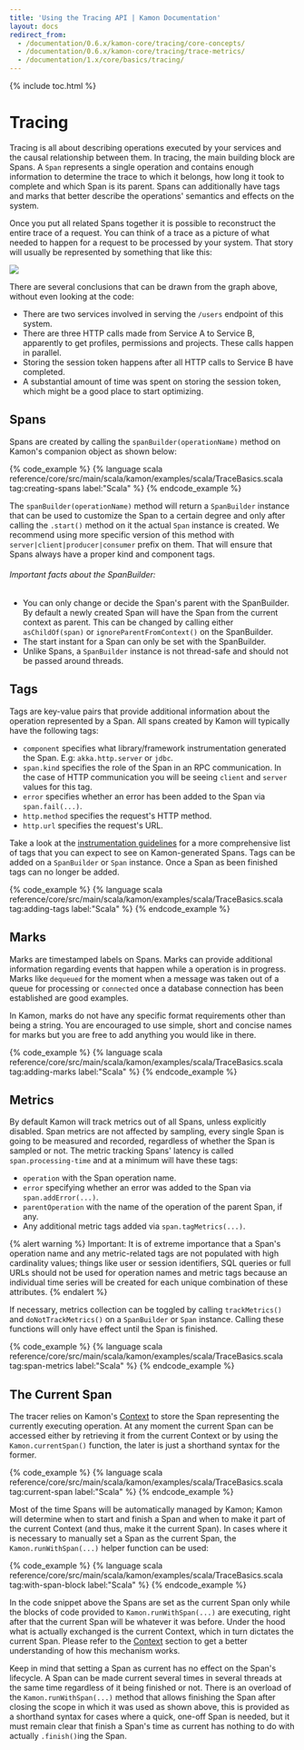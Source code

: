 ```yaml
---
title: 'Using the Tracing API | Kamon Documentation'
layout: docs
redirect_from:
  - /documentation/0.6.x/kamon-core/tracing/core-concepts/
  - /documentation/0.6.x/kamon-core/tracing/trace-metrics/
  - /documentation/1.x/core/basics/tracing/
---
```


{% include toc.html %}

Tracing
=======

Tracing is all about describing operations executed by your services and the causal relationship between them. In
tracing, the main building block are Spans. A `Span` represents a single operation and contains enough information to
determine the trace to which it belongs, how long it took to complete and which Span is its parent. Spans can
additionally have tags and marks that better describe the operations' semantics and effects on the system.

Once you put all related Spans together it is possible to reconstruct the entire trace of a request. You can think of a
trace as a picture of what needed to happen for a request to be processed by your system. That story will usually be
represented by something that like this:


<img class="img-fluid my-3" src="/assets/img/diagrams/tracing-basics.png">

There are several conclusions that can be drawn from the graph above, without even looking at the code:
  - There are two services involved in serving the `/users` endpoint of this system.
  - There are three HTTP calls made from Service A to Service B, apparently to get profiles, permissions and projects.
    These calls happen in parallel.
  - Storing the session token happens after all HTTP calls to Service B have completed.
  - A substantial amount of time was spent on storing the session token, which might be a good place to start optimizing.


## Spans

Spans are created by calling the `spanBuilder(operationName)` method on Kamon's companion object as shown below:


{% code_example %}
{%   language scala reference/core/src/main/scala/kamon/examples/scala/TraceBasics.scala tag:creating-spans label:"Scala" %}
{% endcode_example %}

The `spanBuilder(operationName)` method will return a `SpanBuilder` instance that can be used to customize the Span to a
certain degree and only after calling the `.start()` method on it the actual `Span` instance is created.
We recommend using more specific version of this method with `server|client|producer|consumer` prefix on them.
That will ensure that Spans always have a proper kind and component tags.

###### Important facts about the SpanBuilder:
  - You can only change or decide the Span's parent with the SpanBuilder. By default a newly created Span will have the
    Span from the current context as parent. This can be changed by calling either `asChildOf(span)` or `ignoreParentFromContext()`
    on the SpanBuilder.
  - The start instant for a Span can only be set with the SpanBuilder.
  - Unlike Spans, a `SpanBuilder` instance is not thread-safe and should not be passed around threads.




## Tags

Tags are key-value pairs that provide additional information about the operation represented by a Span. All spans created
by Kamon will typically have the following tags:
  - `component` specifies what library/framework instrumentation generated the Span. E.g: `akka.http.server` or `jdbc`.
  - `span.kind` specifies the role of the Span in an RPC communication. In the case of HTTP communication you will be
    seeing `client` and `server` values for this tag.
  - `error` specifies whether an error has been added to the Span via `span.fail(...)`. 
  - `http.method` specifies the request's HTTP method.
  - `http.url` specifies the request's URL.

Take a look at the [instrumentation guidelines][1] for a more comprehensive list of tags that you can expect to see on
Kamon-generated Spans. Tags can be added on a `SpanBuilder` or `Span` instance. Once a Span as been finished tags can
no longer be added.

{% code_example %}
{%   language scala reference/core/src/main/scala/kamon/examples/scala/TraceBasics.scala tag:adding-tags label:"Scala" %}
{% endcode_example %}



## Marks

Marks are timestamped labels on Spans. Marks can provide additional information regarding events that happen while a
operation is in progress. Marks like `dequeued` for the moment when a message was taken out of a queue for processing or
`connected` once a database connection has been established are good examples.

In Kamon, marks do not have any specific format requirements other than being a string. You are encouraged to use simple,
short and concise names for marks but you are free to add anything you would like in there.


{% code_example %}
{%   language scala reference/core/src/main/scala/kamon/examples/scala/TraceBasics.scala tag:adding-marks label:"Scala" %}
{% endcode_example %}



## Metrics

By default Kamon will track metrics out of all Spans, unless explicitly disabled. Span metrics are not affected by
sampling, every single Span is going to be measured and recorded, regardless of whether the Span is sampled or not. The
metric tracking Spans' latency is called `span.processing-time` and at a minimum will have these tags:
  - `operation` with the Span operation name.
  - `error` specifying whether an error was added to the Span via `span.addError(...)`.
  - `parentOperation` with the name of the operation of the parent Span, if any.
  - Any additional metric tags added via `span.tagMetrics(...)`.

{% alert warning %}
<span class="d-block font-weight-bold" >Important:</span>
It is of extreme importance that a Span's operation name and any metric-related tags are not populated with high cardinality
values; things like user or session identifiers, SQL queries or full URLs should not be used for operation names and
metric tags because an individual time series will be created for each unique combination of these attributes.
{% endalert %}

If necessary, metrics collection can be toggled by calling `trackMetrics()` and `doNotTrackMetrics()` on a `SpanBuilder`
or `Span` instance. Calling these functions will only have effect until the Span is finished.

{% code_example %}
{%   language scala reference/core/src/main/scala/kamon/examples/scala/TraceBasics.scala tag:span-metrics label:"Scala" %}
{% endcode_example %}




## The Current Span

The tracer relies on Kamon's [Context][2] to store the Span representing the currently executing operation. At any moment
the current Span can be accessed either by retrieving it from the current Context or by using the `Kamon.currentSpan()`
function, the later is just a shorthand syntax for the former.

{% code_example %}
{%   language scala reference/core/src/main/scala/kamon/examples/scala/TraceBasics.scala tag:current-span label:"Scala" %}
{% endcode_example %}

Most of the time Spans will be automatically managed by Kamon; Kamon will determine when to start and finish a Span and
when to make it part of the current Context (and thus, make it the current Span). In cases where it is necessary to
manually set a Span as the current Span, the `Kamon.runWithSpan(...)` helper function can be used:


{% code_example %}
{%   language scala reference/core/src/main/scala/kamon/examples/scala/TraceBasics.scala tag:with-span-block label:"Scala" %}
{% endcode_example %}

In the code snippet above the Spans are set as the current Span only while the blocks of code provided to
`Kamon.runWithSpan(...)` are executing, right after that the current Span will be whatever it was before. Under the hood
what is actually exchanged is the current Context, which in turn dictates the current Span. Please refer to the [Context][2]
section to get a better understanding of how this mechanism works.

Keep in mind that setting a Span as current has no effect on the Span's lifecycle. A Span can be made current several
times in several threads at the same time regardless of it being finished or not. There is an overload of the
`Kamon.runWithSpan(...)` method that allows finishing the Span after closing the scope in which it was used as shown above,
this is provided as a shorthand syntax for cases where a quick, one-off Span is needed, but it must remain clear that
finish a Span's time as current has nothing to do with actually `.finish()`ing the Span.



[1]: ../../advanced/instrumentation-guidelines/
[2]: ../context/
